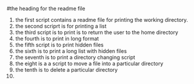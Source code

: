 #the  heading for the readme file 
1. the first script contains a readme file for printing the working directory.
2. the second scriprt is for printing a list
3. the third script is to print is to return the user to the home directory
4. the fourth is to print in long format
5. the fifth script is to print hidden files
6. the sixth is to print a long list with hidden files
7. the seventh is to print a directory changing script
8. the eight is a a script to move a file into a particular directory 
9. the tenth is to delete a particular directory
10.
